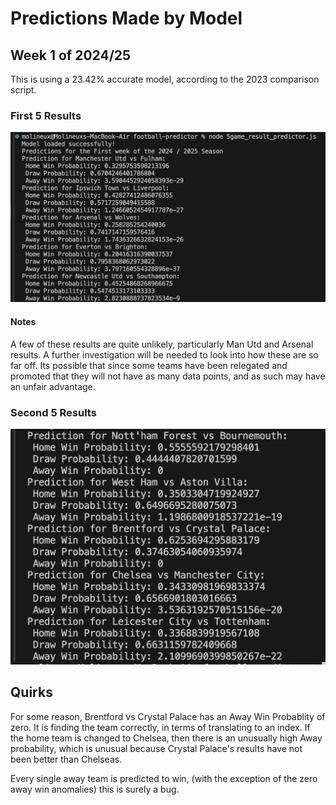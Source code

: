 # Predictions Made by Model

## Week 1 of 2024/25
This is using a 23.42% accurate model, according to the 2023 comparison script.

### First 5 Results
<img src='https://github.com/dougmolineux/football-predictor/blob/b0236189ea69a48bafce53dca91a759d9972474c/screenshots/predictions_made_aug_13_page1.png' />

#### Notes
A few of these results are quite unlikely, particularly Man Utd and Arsenal results. A further investigation will be needed to look into how these are so far off. Its possible that since some teams have been relegated and promoted that they will not have as many data points, and as such may have an unfair advantage. 

### Second 5 Results
<img src='https://github.com/dougmolineux/football-predictor/blob/b0236189ea69a48bafce53dca91a759d9972474c/screenshots/predictions_made_aug_13_page2.png' />

## Quirks
For some reason, Brentford vs Crystal Palace has an Away Win Probablity of zero. It is finding the team correctly, in terms of translating to an index. If the home team is changed to Chelsea, then there is an unusually high Away probability, which is unusual because Crystal Palace's results have not  been better than Chelseas.

Every single away team is predicted to win, (with the exception of the zero away win anomalies) this is surely a bug.


